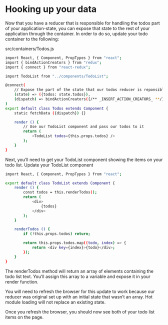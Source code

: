 # Hooking up your data

Now that you have a reducer that is responsible for handling the todos part of your application-state, you can expose that state to the rest of your application through the container.
In order to do so, update your todo container to the following:

src/containers/Todos.js

```bash
import React, { Component, PropTypes } from "react";
import { bindActionCreators } from "redux";
import { connect } from "react-redux";

import TodoList from "../components/TodoList";

@connect(
    // Expose the part of the state that our todos reducer is reponsible for to our container
    (state) => ({todos: state.todos}),
    (dispatch) => bindActionCreators({/** _INSERT_ACTION_CREATORS_ **/}, dispatch)
)
export default class Todos extends Component {
    static fetchData ({dispatch}) {}

    render () {
        // Use our TodoList component and pass our todos to it
        return (
            <TodoList todos={this.props.todos} />
        );
    }
}

```

Next, you’ll need to get your TodoList component showing the items on your todo list. Update your TodoList component

```bash
import React, { Component, PropTypes } from "react";

export default class TodoList extends Component {
    render () {
        const todos = this.renderTodos();
        return (
            <div>
                {todos}
            </div>
        );
    }

    renderTodos () {
        if (!this.props.todos) return;

        return this.props.todos.map((todo, index) => {
            return <div key={index}>{todo}</div>;
        });
    }
}
```


The renderTodos method will return an array of elements containing the todo list text. You’ll assign this array to a variable and expose it in your render function.

You will need to refresh the browser for this update to work because our reducer was original set up with an initial state that wasn’t an array. Hot module loading will not replace an existing state.

Once you refresh the browser, you should now see both of your todo list items on the page.
